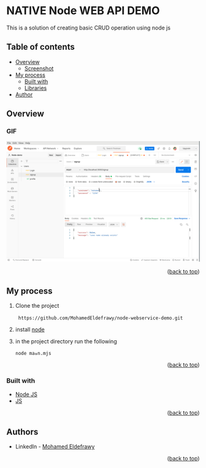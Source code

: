 # NATIVE Node WEB API DEMO

This is a solution of creating basic CRUD operation using node js

## Table of contents

- [Overview](#overview)
    - [Screenshot](#screenshot)
- [My process](#my-process)
    - [Built with](#built-with)
    - [Libraries](#Libraries)
- [Author](#authors)

## Overview

### GIF


![screen-gif](./screenshots/GIF.gif)

<p align="right">(<a href="#top">back to top</a>)</p>

## My process
1) Clone the project

   ``` https://github.com/MohamedEldefrawy/node-webservice-demo.git```
2) install [node](https://nodejs.org/en/download/)
3) in the project directory run the following
    ```
    node maهn.mjs
    ```
<p align="right">(<a href="#top">back to top</a>)</p>

### Built with

* [Node JS](https://nodejs.org/en/download/)
* [JS](https://www.javascript.com/)

<p align="right">(<a href="#top">back to top</a>)</p>

## Authors


* LinkedIn - [Mohamed Eldefrawy](https://www.linkedin.com/in/mohamedeldefrawy)

<p align="right">(<a href="#top">back to top</a>)</p>
